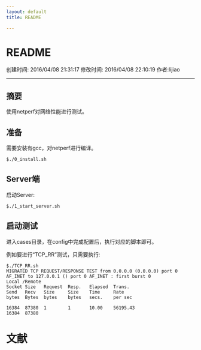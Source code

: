 ```yaml
---
layout: default
title: README

---
```


# README
创建时间: 2016/04/08 21:31:17  修改时间: 2016/04/08 22:10:19 作者:lijiao

----

## 摘要

使用netperf对网络性能进行测试。

## 准备

需要安装有gcc，对netperf进行编译。

	$./0_install.sh

## Server端

启动Server:

	$./1_start_server.sh

## 启动测试

进入cases目录，在config中完成配置后，执行对应的脚本即可。

例如要进行“TCP_RR”测试，只需要执行:

	$./TCP_RR.sh
	MIGRATED TCP REQUEST/RESPONSE TEST from 0.0.0.0 (0.0.0.0) port 0 AF_INET to 127.0.0.1 () port 0 AF_INET : first burst 0
	Local /Remote
	Socket Size   Request  Resp.   Elapsed  Trans.
	Send   Recv   Size     Size    Time     Rate
	bytes  Bytes  bytes    bytes   secs.    per sec

	16384  87380  1        1       10.00    56195.43
	16384  87380

# 文献
